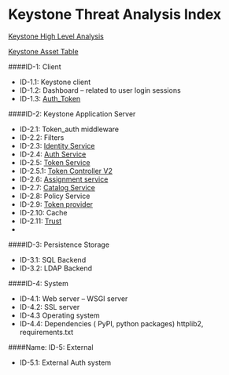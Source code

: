 Keystone Threat Analysis Index
====================================

[Keystone High Level Analysis][1]

[Keystone Asset Table][2]

####ID-1: Client

 - ID-1.1: Keystone client 
 - ID-1.2: Dashboard – related to user login sessions 
 - ID-1.3: [Auth_Token][3]

####ID-2: Keystone Application Server

 - ID-2.1: Token_auth middleware  
 - ID-2.2: Filters 
 - ID-2.3: [Identity Service][4]
 - ID-2.4: [Auth Service][5] 
 - ID-2.5: [Token Service][6]
 - ID-2.5.1: [Token Controller V2][7]
 - ID-2.6: [Assignment service][8] 
 - ID-2.7: [Catalog Service][9] 
 - ID-2.8: Policy Service 
 - ID-2.9: [Token provider][10] 
 - ID-2.10: Cache 
 - ID-2.11: [Trust][11]
 -

####ID-3: Persistence Storage

 - ID-3.1: SQL Backend 
 - ID-3.2: LDAP Backend

####ID-4: System

 - ID-4.1: Web server – WSGI server 
 - ID-4.2: SSL server 
 - ID-4.3 Operating system 
 - ID-4.4: Dependencies ( PyPI, python packages) httplib2, requirements.txt

####Name: ID-5: External
  - ID-5.1: External Auth system


  [1]: Formatted_Output/Keystone_ThreatAnalysis_HighLevel.md
  [2]: Formatted_Output/Keystone_asset_library.md
  [3]: Formatted_Output/Keystone_ThreatAnalysis_AuthToken.md
  [4]: Formatted_Output/Keystone_ThreatAnalysis_Identitya&Assignment.md
  [5]: Formatted_Output/Keystone_ThreatAnalysis_AuthService_2.4.md
  [6]: Formatted_Output/Keystone_ThreatAnalysis_TokenService_2.5.md
  [7]: Formatted_Output/Keystone_ThreatAnalysis_TokenControllerV2.0_2.5.md
  [8]: Formatted_Output/Keystone_ThreatAnalysis_Identitya&Assignment.md
  [9]: Formatted_Output/Keystone_ThreatAnalysis_CredentialService.md
  [10]: Formatted_Output/Keystone_ThreatAnalysis_TokenProvider_2.9.md
  [11]: Formatted_Output/Keystone_ThreatAnalysis_TrustService_2.11.md